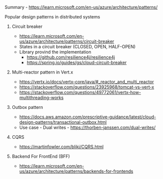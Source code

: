 
Summary - https://learn.microsoft.com/en-us/azure/architecture/patterns/

Popular design patterns in distributed systems 
1. Circuit breaker
   - https://learn.microsoft.com/en-us/azure/architecture/patterns/circuit-breaker
   - States in a circuit breaker (CLOSED, OPEN, HALF-OPEN)
   - Library provind the implementation
        - https://github.com/resilience4j/resilience4j
        - https://spring.io/guides/gs/cloud-circuit-breaker
    
2. Multi-reactor pattern in Vert.x
    - https://vertx.io/docs/vertx-core/java/#_reactor_and_multi_reactor
    - https://stackoverflow.com/questions/23925968/tomcat-vs-vert-x
    - https://stackoverflow.com/questions/49772061/vertx-how-multithreading-works
3. Outbox pattern
    - https://docs.aws.amazon.com/prescriptive-guidance/latest/cloud-design-patterns/transactional-outbox.html
    - Use case - Dual writes - https://thorben-janssen.com/dual-writes/
4.  CQRS
    - https://martinfowler.com/bliki/CQRS.html
5. Backend For FrontEnd (BFF)
    - https://learn.microsoft.com/en-us/azure/architecture/patterns/backends-for-frontends
  



